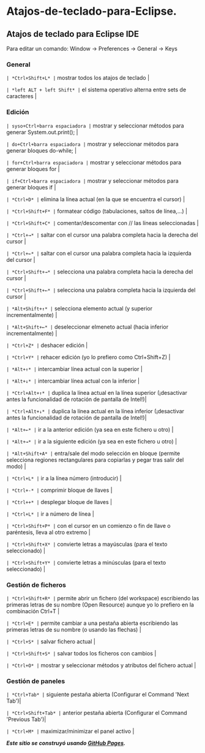 # Atajos-de-teclado-para-Eclipse.

## Atajos de teclado para Eclipse IDE 

Para editar un comando: Window -> Preferences -> General -> Keys

### General

`| *Ctrl+Shift+L* |` mostrar todos los atajos de teclado |

`| *left ALT + left Shift* |` el sistema operativo alterna entre sets de caracteres |

### Edición 

`| syso+Ctrl+barra espaciadora |` mostrar y seleccionar métodos para generar System.out.print(); |

`| do+Ctrl+barra espaciadora |` mostrar y seleccionar métodos para generar bloques do-while; |

`| for+Ctrl+barra espaciadora |` mostrar y seleccionar métodos para generar bloques for |

`| if+Ctrl+barra espaciadora |` mostrar y seleccionar métodos para generar bloques if |

`| *Ctrl+D* |` elimina la línea actual (en la que se encuentra el cursor) |

`| *Ctrl+Shift+F* |` formatear código (tabulaciones, saltos de línea,...) |

`| *Ctrl+Shift+C* |` comentar/descomentar con // las líneas seleccionadas |

`| *Ctrl+→* |` saltar con el cursor una palabra completa hacia la derecha del cursor |

`| *Ctrl+←* |` saltar con el cursor una palabra completa hacia la izquierda del cursor |

`| *Ctrl+Shift+→* |` selecciona una palabra completa hacia la derecha del cursor |

`| *Ctrl+Shift+←* |` selecciona una palabra completa hacia la izquierda del cursor |

`| *Alt+Shift+↑* |` selecciona elemento actual (y superior incrementalmente) |

`| *Alt+Shift+←* |` deseleccionar elmeneto actual (hacia inferior incrementalmente) |

`| *Ctrl+Z* |` deshacer edición |

`| *Ctrl+Y* |` rehacer edición (yo lo prefiero como Ctrl+Shift+Z) |

`| *Alt+↑* |` intercambiar línea actual con la superior |

`| *Alt+↓* |` intercambiar línea actual con la inferior |

`| *Ctrl+Alt+↑* |` duplica la línea actual en la línea superior (¡desactivar antes la funcionalidad de rotación de pantalla de Intel!)|

`| *Ctrl+Alt+↓* |` duplica la línea actual en la línea inferior (¡desactivar antes la funcionalidad de rotación de pantalla de Intel!)|

`| *Alt+←* |` ir a la anterior edición (ya sea en este fichero u otro) |

`| *Alt+→* |` ir a la siguiente edición (ya sea en este fichero u otro) |

`| *Alt+Shift+A* |` entra/sale del modo selección en bloque (permite selecciona regiones rectangulares para copiarlas y pegar tras salir del modo) |

`| *Ctrl+L* |` ir a la línea número (introducir) |

`| *Ctrl+-* |` comprimir bloque de llaves |

`| *Ctrl++* |` desplegar bloque de llaves |

`| *Ctrl+L* |` ir a número de línea |

`| *Ctrl+Shift+P* |` con el cursor en un comienzo o fin de llave o paréntesis, lleva al otro extremo |

`| *Ctrl+Shift+X* |` convierte letras a mayúsculas (para el texto seleccionado) |

`| *Ctrl+Shift+Y* |` convierte letras a minúsculas (para el texto seleccionado) |

### Gestión de ficheros

`| *Ctrl+Shift+R* |`  permite abrir un fichero (del workspace) escribiendo las primeras letras de su nombre (Open Resource) aunque yo lo prefiero en la combinación Ctrl+T |

`| *Ctrl+E* |`  permite cambiar a una pestaña abierta escribiendo las primeras letras de su nombre (o usando las flechas) |

`| *Ctrl+S* |` salvar fichero actual |

`| *Ctrl+Shift+S* |` salvar todos los ficheros con cambios |

`| *Ctrl+O* |` mostrar y seleccionar métodos y atributos del fichero actual |

### Gestión de paneles

`| *Ctrl+Tab* |` siguiente pestaña abierta (Configurar el Command 'Next Tab')|

`| *Ctrl+Shift+Tab* |` anterior pestaña abierta (Configurar el Command 'Previous Tab')|

`| *Ctrl+M* |` maximizar/minimizar el panel activo |




***Este sitio se construyó usando [GitHub Pages](https://pages.github.com/).***

